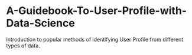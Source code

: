 # A-Guidebook-To-User-Profile-with-Data-Science
Introduction to popular methods of identifying User Profile from different types of data. 
